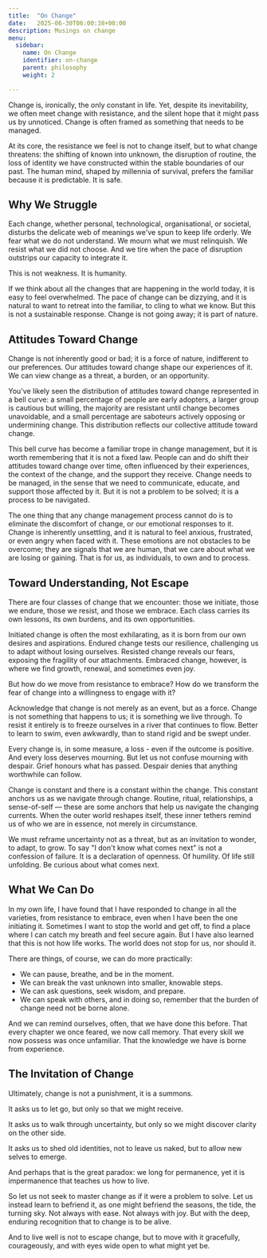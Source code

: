 ```yaml
---
title:  "On Change"
date:   2025-06-30T06:00:38+00:00
description: Musings on change
menu:
  sidebar:
    name: On Change
    identifier: on-change
    parent: philosophy
    weight: 2

---
```


Change is, ironically, the only constant in life. Yet, despite its inevitability, we often meet change with resistance, and the silent hope that it might pass us by unnoticed. Change is often framed as something that needs to be managed.

At its core, the resistance we feel is not to change itself, but to what change threatens: the shifting of known into unknown, the disruption of routine, the loss of identity we have constructed within the stable boundaries of our past. The human mind, shaped by millennia of survival, prefers the familiar because it is predictable. It is safe.

## Why We Struggle

Each change, whether personal, technological, organisational, or societal, disturbs the delicate web of meanings we've spun to keep life orderly. We fear what we do not understand. We mourn what we must relinquish. We resist what we did not choose. And we tire when the pace of disruption outstrips our capacity to integrate it.

This is not weakness. It is humanity.

If we think about all the changes that are happening in the world today, it is easy to feel overwhelmed. The pace of change can be dizzying, and it is natural to want to retreat into the familiar, to cling to what we know. But this is not a sustainable response. Change is not going away; it is part of nature.

## Attitudes Toward Change

Change is not inherently good or bad; it is a force of nature, indifferent to our preferences. Our attitudes toward change shape our experiences of it. We can view change as a threat, a burden, or an opportunity.

You've likely seen the distribution of attitudes toward change represented in a bell curve: a small percentage of people are early adopters, a larger group is cautious but willing, the majority are resistant until change becomes unavoidable, and a small percentage are saboteurs actively opposing or undermining change. This distribution reflects our collective attitude toward change.

This bell curve has become a familiar trope in change management, but it is worth remembering that it is not a fixed law. People can and do shift their attitudes toward change over time, often influenced by their experiences, the context of the change, and the support they receive. Change needs to be managed, in the sense that we need to communicate, educate, and support those affected by it. But it is not a problem to be solved; it is a process to be navigated.

The one thing that any change management process cannot do is to eliminate the discomfort of change, or our emotional responses to it. Change is inherently unsettling, and it is natural to feel anxious, frustrated, or even angry when faced with it. These emotions are not obstacles to be overcome; they are signals that we are human, that we care about what we are losing or gaining. That is for us, as individuals, to own and to process.

## Toward Understanding, Not Escape

There are four classes of change that we encounter: those we initiate, those we endure, those we resist, and those we embrace. Each class carries its own lessons, its own burdens, and its own opportunities.

Initiated change is often the most exhilarating, as it is born from our own desires and aspirations. Endured change tests our resilience, challenging us to adapt without losing ourselves. Resisted change reveals our fears, exposing the fragility of our attachments. Embraced change, however, is where we find growth, renewal, and sometimes even joy.

But how do we move from resistance to embrace? How do we transform the fear of change into a willingness to engage with it?

Acknowledge that change is not merely as an event, but as a force. Change is not something that happens to us; it is something we live through. To resist it entirely is to freeze ourselves in a river that continues to flow. Better to learn to swim, even awkwardly, than to stand rigid and be swept under.

Every change is, in some measure, a loss - even if the outcome is positive. And every loss deserves mourning. But let us not confuse mourning with despair. Grief honours what has passed. Despair denies that anything worthwhile can follow.

Change is constant and there is a constant within the change. This constant anchors us as we navigate through change. Routine, ritual, relationships, a sense-of-self — these are some anchors that help us navigate the changing currents. When the outer world reshapes itself, these inner tethers remind us of who we are in essence, not merely in circumstance.

We must reframe uncertainty not as a threat, but as an invitation to wonder, to adapt, to grow. To say "I don't know what comes next" is not a confession of failure. It is a declaration of openness. Of humility. Of life still unfolding. Be curious about what comes next.

## What We Can Do

In my own life, I have found that I have responded to change in all the varieties, from resistance to embrace, even when I have been the one initiating it. Sometimes I want to stop the world and get off, to find a place where I can catch my breath and feel secure again. But I have also learned that this is not how life works. The world does not stop for us, nor should it.

There are things, of course, we can do more practically:

* We can pause, breathe, and be in the moment.
* We can break the vast unknown into smaller, knowable steps.
* We can ask questions, seek wisdom, and prepare.
* We can speak with others, and in doing so, remember that the burden of change need not be borne alone.

And we can remind ourselves, often, that we have done this before. That every chapter we once feared, we now call memory. That every skill we now possess was once unfamiliar. That the knowledge we have is borne from experience.

## The Invitation of Change

Ultimately, change is not a punishment, it is a summons.

It asks us to let go, but only so that we might receive.

It asks us to walk through uncertainty, but only so we might discover clarity on the other side.

It asks us to shed old identities, not to leave us naked, but to allow new selves to emerge.

And perhaps that is the great paradox: we long for permanence, yet it is impermanence that teaches us how to live.

So let us not seek to master change as if it were a problem to solve. Let us instead learn to befriend it, as one might befriend the seasons, the tide, the turning sky. Not always with ease. Not always with joy. But with the deep, enduring recognition that to change is to be alive.

And to live well is not to escape change, but to move with it gracefully, courageously, and with eyes wide open to what might yet be.
